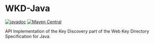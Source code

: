 <!--
SPDX-FileCopyrightText: 2022 Paul Schaub <vanitasvitae@fsfe.org>

SPDX-License-Identifier: Apache-2.0
-->

# WKD-Java

[![javadoc](https://javadoc.io/badge2/org.pgpainless/wkd-java/javadoc.svg)](https://javadoc.io/doc/org.pgpainless/wkd-java)
[![Maven Central](https://badgen.net/maven/v/maven-central/org.pgpainless/wkd-java)](https://search.maven.org/artifact/org.pgpainless/wkd-java)

API Implementation of the Key Discovery part of the Web Key Directory Specification for Java.

